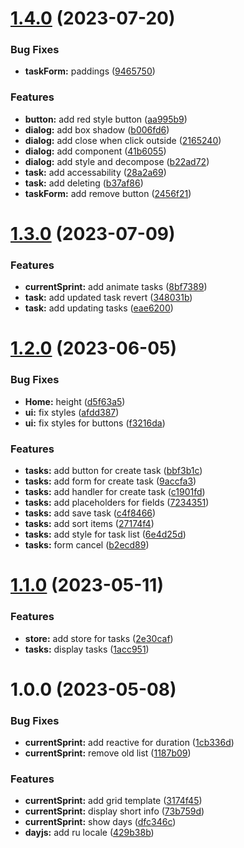 # [1.4.0](https://github.com/rshaibakov/todoria/compare/v1.3.0...v1.4.0) (2023-07-20)


### Bug Fixes

* **taskForm:** paddings ([9465750](https://github.com/rshaibakov/todoria/commit/9465750c6aaddad8522b093a2fc87fba228d8e62))


### Features

* **button:** add red style button ([aa995b9](https://github.com/rshaibakov/todoria/commit/aa995b93ca5f2857c787d4f2cad041647e23fdb1))
* **dialog:** add box shadow ([b006fd6](https://github.com/rshaibakov/todoria/commit/b006fd6f62851d0904c4c76f8cca2e265dc8bc6d))
* **dialog:** add close when click outside ([2165240](https://github.com/rshaibakov/todoria/commit/2165240827a919d202336f9738c66e12b791f7db))
* **dialog:** add component ([41b6055](https://github.com/rshaibakov/todoria/commit/41b60551d1b6bf6bc313c660b43b407c3a773c1b))
* **dialog:** add style and decompose ([b22ad72](https://github.com/rshaibakov/todoria/commit/b22ad723be4b324eeb911235c10046eba4fe9244))
* **task:** add accessability ([28a2a69](https://github.com/rshaibakov/todoria/commit/28a2a69e3eecc996f70b8540ab088cf844cde3d2))
* **task:** add deleting ([b37af86](https://github.com/rshaibakov/todoria/commit/b37af861245ad3a40218d292c26963d2b8723914))
* **taskForm:** add remove button ([2456f21](https://github.com/rshaibakov/todoria/commit/2456f2156cc2bb941985cf146b09a3718e8871e5))

# [1.3.0](https://github.com/rshaibakov/todoria/compare/v1.2.0...v1.3.0) (2023-07-09)


### Features

* **currentSprint:** add animate tasks ([8bf7389](https://github.com/rshaibakov/todoria/commit/8bf73892da63ee6b88b8c920af151e635cd94f58))
* **task:** add updated task revert ([348031b](https://github.com/rshaibakov/todoria/commit/348031b3f329974a616ece1fb568d721d1d22717))
* **task:** add updating tasks ([eae6200](https://github.com/rshaibakov/todoria/commit/eae6200779033816d75acb6eaa1cdbfd8536f87f))

# [1.2.0](https://github.com/rshaibakov/todoria/compare/v1.1.0...v1.2.0) (2023-06-05)


### Bug Fixes

* **Home:** height ([d5f63a5](https://github.com/rshaibakov/todoria/commit/d5f63a5bb9ecf791a3d091024b7363c71ebfa896))
* **ui:** fix styles ([afdd387](https://github.com/rshaibakov/todoria/commit/afdd3873377967d6d1f6ffdc7af67e67c2a528f4))
* **ui:** fix styles for buttons ([f3216da](https://github.com/rshaibakov/todoria/commit/f3216da7fd7316f2b0bae30d0848f6df5379cb9c))


### Features

* **tasks:** add button for create task ([bbf3b1c](https://github.com/rshaibakov/todoria/commit/bbf3b1c7c362ebd5660970bc96c7183ff28d294c))
* **tasks:** add form for create task ([9accfa3](https://github.com/rshaibakov/todoria/commit/9accfa3bb09f0f7fe32ee0dccc33c2226b5b2e3c))
* **tasks:** add handler for create task ([c1901fd](https://github.com/rshaibakov/todoria/commit/c1901fd263e814a1090c9e503e3f07395d433908))
* **tasks:** add placeholders for fields ([7234351](https://github.com/rshaibakov/todoria/commit/723435137bdfe7a27eb74deaaf139831c03822c6))
* **tasks:** add save task ([c4f8466](https://github.com/rshaibakov/todoria/commit/c4f846683110c9b774b6b41edb6085ce619bdba3))
* **tasks:** add sort items ([27174f4](https://github.com/rshaibakov/todoria/commit/27174f4b65529aa4ccdb7965c14eee31d5adc42a))
* **tasks:** add style for task list ([6e4d25d](https://github.com/rshaibakov/todoria/commit/6e4d25d62485eeefb3b63e36b52f0ccd1365ceee))
* **tasks:** form cancel ([b2ecd89](https://github.com/rshaibakov/todoria/commit/b2ecd89b10bbdfc8b9fd7298c3a58f5eec473045))

# [1.1.0](https://github.com/rshaibakov/todoria/compare/v1.0.0...v1.1.0) (2023-05-11)


### Features

* **store:** add store for tasks ([2e30caf](https://github.com/rshaibakov/todoria/commit/2e30caf33ba5562db01c3f3a8a614199fa2a223f))
* **tasks:** display tasks ([1acc951](https://github.com/rshaibakov/todoria/commit/1acc951938470922eda1c93b06df5ef237c48cca))

# 1.0.0 (2023-05-08)


### Bug Fixes

* **currentSprint:** add reactive for duration ([1cb336d](https://github.com/rshaibakov/todoria/commit/1cb336db4074008d0e5485fd41b86a3554313a49))
* **currentSprint:** remove old list ([1187b09](https://github.com/rshaibakov/todoria/commit/1187b093ad7870cdf383d1b8c439f5b046685095))


### Features

* **currentSprint:** add grid template ([3174f45](https://github.com/rshaibakov/todoria/commit/3174f45d2b918e1b506ce4efa963b23a0819b629))
* **currentSprint:** display short info ([73b759d](https://github.com/rshaibakov/todoria/commit/73b759d33386269e2f89f1a144459587d22f14cd))
* **currentSprint:** show days ([dfc346c](https://github.com/rshaibakov/todoria/commit/dfc346c5b3788eb4ef03ad3825207d97c533ee4e))
* **dayjs:** add ru locale ([429b38b](https://github.com/rshaibakov/todoria/commit/429b38bd43c7f05a53f88e9eaff9f4beb4cf6c8a))
